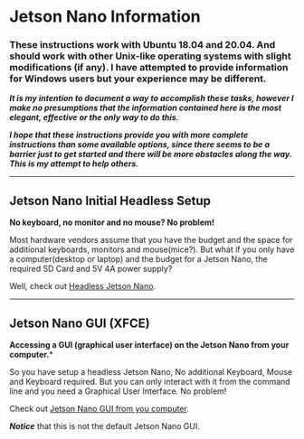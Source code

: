 # Jetson Nano Information

### These instructions work with Ubuntu 18.04 and 20.04. And should work with other Unix-like operating systems with slight modifications (if any).  I have attempted to provide information for Windows users but your experience may be different.

***It is my intention to document a way to accomplish these tasks, however I make
no presumptions that the information contained here is the most elegant,
effective or the only way to do this.***

***I hope that these instructions provide you with more complete instructions than some available options, since there seems to be a barrier just to get started and
there will be more obstacles along the way.  This is my attempt to help
others.***

---

## Jetson Nano Initial Headless Setup
**No keyboard, no monitor and no mouse? No problem!**

Most hardware vendors assume that you have the budget and the space for additional keyboards, monitors and mouse(mice?).  But what if you only have a computer(desktop or laptop) and the budget for a Jetson Nano, the required SD Card and 5V 4A power supply?

Well, check out [Headless Jetson Nano](https://github.com/tzunun/jetson-nano/blob/master/headeless-nano.md).

___

## Jetson Nano GUI (XFCE)
**Accessing a GUI (graphical user interface) on the Jetson Nano from your computer.***

So you have setup a headless Jetson Nano, No additional Keyboard, Mouse and Keyboard required.  But you can only interact with it from the command line and you need a Graphical User Interface.  No problem!

Check out [Jetson Nano GUI from you computer](https://github.com/tzunun/jetson-nano/blob/master/x2go.md).

***Notice*** that this is not the default Jetson Nano GUI.